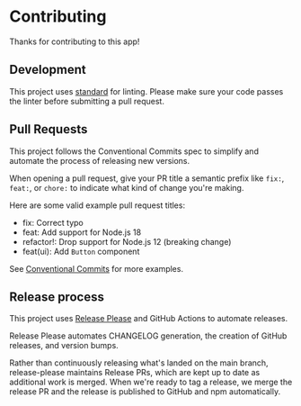 # Contributing

Thanks for contributing to this app!

## Development

This project uses [standard](https://npm.im/standard) for linting. Please make sure your code passes the linter before submitting a pull request.

## Pull Requests

This project follows the Conventional Commits spec to simplify and automate the process of releasing new versions.

When opening a pull request, give your PR title a semantic prefix like `fix:`, `feat:`, or `chore:` to indicate what kind of change you're making.

Here are some valid example  pull request titles:

- fix: Correct typo
- feat: Add support for Node.js 18
- refactor!: Drop support for Node.js 12 (breaking change)
- feat(ui): Add `Button` component

See [Conventional Commits](https://www.conventionalcommits.org/) for more examples.

## Release process

This project uses [Release Please](https://github.com/googleapis/release-please) and GitHub Actions to automate releases.

Release Please automates CHANGELOG generation, the creation of GitHub releases, and version bumps.

Rather than continuously releasing what's landed on the main branch, release-please maintains Release PRs, which are kept up to date as additional work is merged. When we're ready to tag a release, we merge the release PR and the release is published to GitHub and npm automatically.